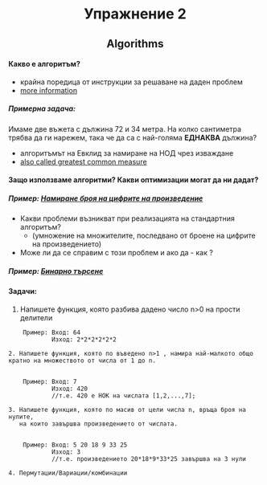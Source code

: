# <center> Упражнение 2 </center>
## <center> Algorithms </center>

#### Какво е алгоритъм?
- крайна поредица от инструкции за решаване на даден проблем
- [more information](https://en.wikipedia.org/wiki/Algorithm)

##### Примерна задача:
Имаме две въжета с дължина 72 и 34 метра. На колко сантиметра трябва да ги нарежем, така че да са с най-голяма **ЕДНАКВА** дължина?

- алгоритъмът на Евклид за намиране на НОД чрез изваждане
- [also called greatest common measure](https://en.wikipedia.org/wiki/Greatest_common_divisor)
	
#### Защо използваме алгоритми? Какви оптимизации могат да ни дадат?

##### Пример: [Намиране броя на цифрите на произведение](https://math.stackexchange.com/questions/857424/estimate-or-calculate-the-number-of-digits-of-a-multiplication) 

- Какви проблеми възникват при реализацията на стандартния алгоритъм? 
	- (умножение на множителите, последвано от броене на цифрите на произведението)
- Може ли да се справим с този проблем и ако да - как ?

##### Пример: [Бинарно търсене](https://www.geeksforgeeks.org/binary-search/)

#### Задачи:
1. Напишете функция, която разбива дадено число n>0 на прости делители
```
    Пример: Вход: 64            	
      	    Изход: 2*2*2*2*2*2
```
```   
2. Напишете функция, която по въведено n>1 , намира най-малкото общо кратно на множеството от числа от 1 до n.


	Пример: Вход: 7
    		Изход: 420
            //т.е. 420 е НОК на числата [1,2,...,7];
```
```
3. Напишете функция, която по масив от цели числа n, връща броя на нулите, 
   на които завършва произведението от числата.


	Пример: Вход: 5 20 18 9 33 25
    		Изход: 3
            //т.е. произведението 20*18*9*33*25 завършва на 3 нули
```
```
4. Пермутации/Вариации/комбинации
```



